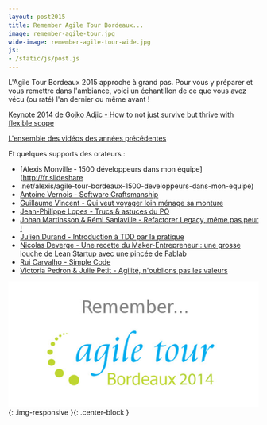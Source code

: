 ```yaml
---
layout: post2015
title: Remember Agile Tour Bordeaux...
image: remember-agile-tour.jpg
wide-image: remember-agile-tour-wide.jpg
js:
- /static/js/post.js
---
```


L'Agile Tour Bordeaux 2015 approche à grand pas.
Pour vous y préparer et vous remettre dans l'ambiance, voici un échantillon de ce que vous avez vécu (ou raté) l'an dernier ou même avant !

[Keynote 2014 de Gojko Adjic - How to not just survive but thrive with flexible scope](https://www.youtube.com/watch?v=j9QRQ4GtGwI&channel=agiletourbordeaux)

<!--more-->

[L'ensemble des vidéos des années précédentes](https://www.youtube.com/user/agiletourbordeaux/videos)

Et quelques supports des orateurs :  
* [Alexis Monville - 1500 développeurs dans mon équipe](http://fr.slideshare
* .net/alexis/agile-tour-bordeaux-1500-developpeurs-dans-mon-equipe)  
* [Antoine Vernois - Software Craftsmanship](http://avernois.github.io/prez-software_craftsmanship/)  
* [Guillaume Vincent - Qui veut voyager loin ménage sa monture](https://github.com/guillaumevincent/qui-veut-voyager-loin)  
* [Jean-Philippe Lopes - Trucs & astuces du PO](http://fr.slideshare.net/JeanPhilippeLopes/product-owner-truc-astuces-po-20141031)  
* [Johan Martinsson & Rémi Sanlaville - Refactorer Legacy, même pas peur !](http://fr.slideshare.net/martinsson/20140523-agile-francegoldenmaster)  
* [Julien Durand - Introduction à TDD par la pratique](http://slidedeck.io/EntrepotJulienDurand/Presentation-IntroductionAuTDD-RevealJs)  
* [Nicolas Deverge - Une recette du Maker-Entrepreneur : une grosse louche de Lean Startup avec une pincée de Fablab](http://ndeverge.github.io/at2014/)  
* [Rui Carvalho - Simple Code](http://fr.slideshare.net/rhwy/simple-code)  
* [Victoria Pedron & Julie Petit - Agilité, n'oublions pas les valeurs](http://fr.slideshare.net/ippontech/agilite-noublions-pas-les-valeurs)  

![Alt text](/static/img/blog/remember-agile-tour-wide.jpg){: .img-responsive }{: .center-block }
